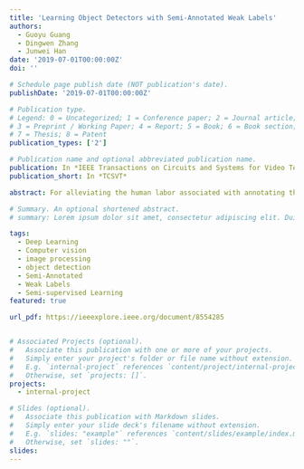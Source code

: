 ```yaml
---
title: 'Learning Object Detectors with Semi-Annotated Weak Labels'
authors:
  - Guoyu Guang
  - Dingwen Zhang
  - Junwei Han
date: '2019-07-01T00:00:00Z'
doi: ''

# Schedule page publish date (NOT publication's date).
publishDate: '2019-07-01T00:00:00Z'

# Publication type.
# Legend: 0 = Uncategorized; 1 = Conference paper; 2 = Journal article;
# 3 = Preprint / Working Paper; 4 = Report; 5 = Book; 6 = Book section;
# 7 = Thesis; 8 = Patent
publication_types: ['2']

# Publication name and optional abbreviated publication name.
publication: In *IEEE Transactions on Circuits and Systems for Video Technology*
publication_short: In *TCSVT*

abstract: For alleviating the human labor associated with annotating the training data for learning object detectors, recent research has focused on semi-supervised object detection (SSOD) and weakly supervised object detection (WSOD) approaches. In SSOD, instead of annotating all the instances in the whole training set, people only need to annotate the part of the training instances using bounding boxes. In WSOD, people need to annotate the image-level tags on all training images to indicate the object categories contained by the corresponding images since more detailed bounding box annotations are no longer needed. Along this line of research, this paper makes a further step to alleviate the human labor in annotating training data, leading to the problem of object detection with semi-annotated weak labels (ODSAWLs). Instead of labeling image-level tags on all training images, ODSAWL only needs the image-level tags for a small portion of the training images, and then, the object detectors can be learned from a small portion of the weakly-labeled training images and from the remaining unlabeled training images. To address such a challenging problem, this paper proposes a cross model co-training framework that collaborates an object localizer and a tag generator in an alternative optimization procedure. Specifically, during the learning procedure, these two (deep) models can transfer the needed knowledge (including labels and visual patterns) between each other. The whole learning procedure is accomplished in a few stages under the guidance of a progressive learning curriculum. To demonstrate the effectiveness of the proposed approach, we implement the comprehensive experiments on three benchmark datasets, where the obtained experimental results are quite encouraging. Notably, by using only about 15% weakly labeled training images, the proposed approach can effectively approach, or even outperform, the state-of-the-art WSOD methods.

# Summary. An optional shortened abstract.
# summary: Lorem ipsum dolor sit amet, consectetur adipiscing elit. Duis posuere tellus ac convallis placerat. Proin tincidunt magna sed ex sollicitudin condimentum.

tags:
  - Deep Learning
  - Computer vision
  - image processing
  - object detection
  - Semi-Annotated
  - Weak Labels
  - Semi-supervised Learning
featured: true

url_pdf: https://ieeexplore.ieee.org/document/8554285


# Associated Projects (optional).
#   Associate this publication with one or more of your projects.
#   Simply enter your project's folder or file name without extension.
#   E.g. `internal-project` references `content/project/internal-project/index.md`.
#   Otherwise, set `projects: []`.
projects:
  - internal-project

# Slides (optional).
#   Associate this publication with Markdown slides.
#   Simply enter your slide deck's filename without extension.
#   E.g. `slides: "example"` references `content/slides/example/index.md`.
#   Otherwise, set `slides: ""`.
slides:
---
```

